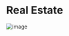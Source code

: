 # Real Estate

![image](https://github.com/user-attachments/assets/208458ed-c6c7-437d-baec-fa3d8310b01a)


